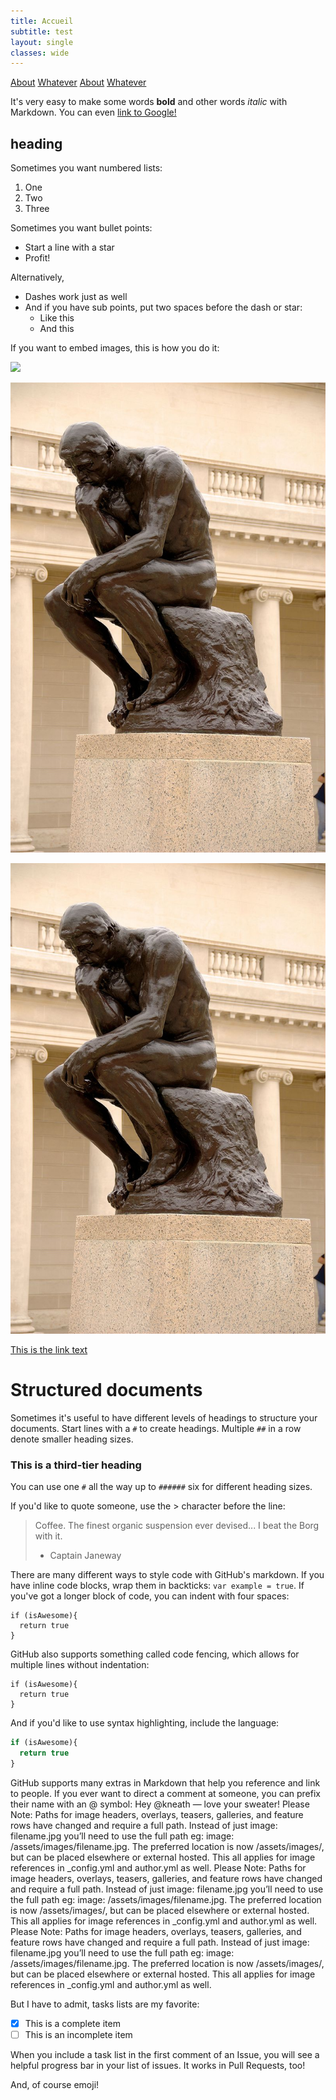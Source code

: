 ```yaml
---
title: Accueil
subtitle: test
layout: single
classes: wide
---
```



[About](https://gverez.github.io/about) [Whatever](https://gverez.github.io/random) [About](https://gverez.github.io/about) [Whatever](https://gverez.github.io/random)


It's very easy to make some words **bold** and other words *italic* with Markdown. You can even [link to Google!](http://google.com)

## heading<a name="headin"></a>

Sometimes you want numbered lists:

1. One
2. Two
3. Three

Sometimes you want bullet points:

* Start a line with a star
* Profit!

Alternatively,

- Dashes work just as well
- And if you have sub points, put two spaces before the dash or star:
  - Like this
  - And this
  
  

If you want to embed images, this is how you do it:

[<img src="https://cdn.iconscout.com/icon/free/png-256/small-diamond-geometric-blue-38006.png">](http://google.com/)

[<img src="Images/image_test.jpg">](http://google.com/)


![](Images/image_test.jpg)


[This is the link text](#headin)







# Structured documents

Sometimes it's useful to have different levels of headings to structure your documents. Start lines with a `#` to create headings. Multiple `##` in a row denote smaller heading sizes.

### This is a third-tier heading

You can use one `#` all the way up to `######` six for different heading sizes.

If you'd like to quote someone, use the > character before the line:

> Coffee. The finest organic suspension ever devised... I beat the Borg with it.
> - Captain Janeway





There are many different ways to style code with GitHub's markdown. If you have inline code blocks, wrap them in backticks: `var example = true`.  If you've got a longer block of code, you can indent with four spaces:

    if (isAwesome){
      return true
    }

GitHub also supports something called code fencing, which allows for multiple lines without indentation:

```
if (isAwesome){
  return true
}
```

And if you'd like to use syntax highlighting, include the language:

```javascript
if (isAwesome){
  return true
}
```




GitHub supports many extras in Markdown that help you reference and link to people. If you ever want to direct a comment at someone, you can prefix their name with an @ symbol: Hey @kneath — love your sweater! Please Note: Paths for image headers, overlays, teasers, galleries, and feature rows have changed and require a full path. Instead of just image: filename.jpg you’ll need to use the full path eg: image: /assets/images/filename.jpg. The preferred location is now /assets/images/, but can be placed elsewhere or external hosted. This all applies for image references in _config.yml and author.yml as well. Please Note: Paths for image headers, overlays, teasers, galleries, and feature rows have changed and require a full path. Instead of just image: filename.jpg you’ll need to use the full path eg: image: /assets/images/filename.jpg. The preferred location is now /assets/images/, but can be placed elsewhere or external hosted. This all applies for image references in _config.yml and author.yml as well. Please Note: Paths for image headers, overlays, teasers, galleries, and feature rows have changed and require a full path. Instead of just image: filename.jpg you’ll need to use the full path eg: image: /assets/images/filename.jpg. The preferred location is now /assets/images/, but can be placed elsewhere or external hosted. This all applies for image references in _config.yml and author.yml as well.

But I have to admit, tasks lists are my favorite:

- [x] This is a complete item
- [ ] This is an incomplete item

When you include a task list in the first comment of an Issue, you will see a helpful progress bar in your list of issues. It works in Pull Requests, too!

And, of course emoji!



